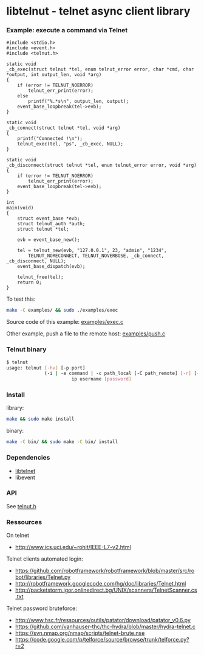 libtelnut - telnet async client library
=======================================

### Example: execute a command via Telnet

```
#include <stdio.h>
#include <event.h>
#include <telnut.h>

static void
_cb_exec(struct telnut *tel, enum telnut_error error, char *cmd, char *output, int output_len, void *arg)
{
	if (error != TELNUT_NOERROR)
		telnut_err_print(error);
	else
		printf("%.*s\n", output_len, output);
	event_base_loopbreak(tel->evb);
}

static void
_cb_connect(struct telnut *tel, void *arg)
{
	printf("Connected !\n");
	telnut_exec(tel, "ps", _cb_exec, NULL);
}

static void
_cb_disconnect(struct telnut *tel, enum telnut_error error, void *arg)
{
	if (error != TELNUT_NOERROR)
		telnut_err_print(error);
	event_base_loopbreak(tel->evb);
}

int
main(void)
{
	struct event_base *evb;
	struct telnut_auth *auth;
	struct telnut *tel;

	evb = event_base_new();

	tel = telnut_new(evb, "127.0.0.1", 23, "admin", "1234",
		TELNUT_NORECONNECT, TELNUT_NOVERBOSE, _cb_connect, _cb_disconnect, NULL);
	event_base_dispatch(evb);

	telnut_free(tel);
	return 0;
}
```

To test this:
```bash
make -C examples/ && sudo ./examples/exec
```

Source code of this example: [examples/exec.c](examples/exec.c)

Other example, push a file to the remote host: [examples/push.c](examples/push.c)

### Telnut binary

```bash
$ telnut
usage: telnut [-hv] [-p port]
              (-i | -e command | -c path_local [-C path_remote] [-r] [-d decoder_path])
	                    ip username [password]
```

### Install

library:

```bash
make && sudo make install
```

binary:

```bash
make -C bin/ && sudo make -C bin/ install
```

### Dependencies

* [libtelnet](https://github.com/seanmiddleditch/libtelnet)
* libevent

### API

See [telnut.h](telnut.h)

### Ressources

On telnet
* http://www.ics.uci.edu/~rohit/IEEE-L7-v2.html

Telnet clients automated login:
* https://github.com/robotframework/robotframework/blob/master/src/robot/libraries/Telnet.py
* http://robotframework.googlecode.com/hg/doc/libraries/Telnet.html
* http://packetstorm.igor.onlinedirect.bg/UNIX/scanners/TelnetScanner.cs.txt

Telnet password bruteforce:
* http://www.hsc.fr/ressources/outils/patator/download/patator_v0.6.py
* https://github.com/vanhauser-thc/thc-hydra/blob/master/hydra-telnet.c
* https://svn.nmap.org/nmap/scripts/telnet-brute.nse
* https://code.google.com/p/telforce/source/browse/trunk/telforce.py?r=2

